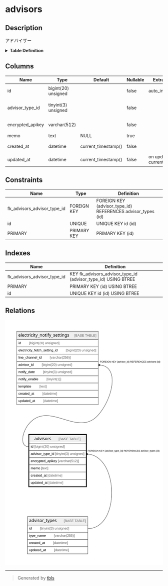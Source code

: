 # advisors

## Description

アドバイザー

<details>
<summary><strong>Table Definition</strong></summary>

```sql
CREATE TABLE `advisors` (
  `id` bigint(20) unsigned NOT NULL AUTO_INCREMENT COMMENT 'アドバイザーID',
  `advisor_type_id` tinyint(3) unsigned NOT NULL COMMENT 'アドバイザー種別ID',
  `encrypted_apikey` varchar(512) NOT NULL COMMENT '暗号化済APIキー',
  `memo` text DEFAULT NULL COMMENT 'メモ',
  `created_at` datetime NOT NULL DEFAULT current_timestamp() COMMENT '作成日時(UTC)',
  `updated_at` datetime NOT NULL DEFAULT current_timestamp() ON UPDATE current_timestamp() COMMENT '更新日時(UTC)',
  PRIMARY KEY (`id`),
  UNIQUE KEY `id` (`id`),
  KEY `fk_advisors_advisor_type_id` (`advisor_type_id`),
  CONSTRAINT `fk_advisors_advisor_type_id` FOREIGN KEY (`advisor_type_id`) REFERENCES `advisor_types` (`id`)
) ENGINE=InnoDB DEFAULT CHARSET=utf8mb4 COLLATE=utf8mb4_general_ci COMMENT='アドバイザー'
```

</details>

## Columns

| Name | Type | Default | Nullable | Extra Definition | Children | Parents | Comment |
| ---- | ---- | ------- | -------- | ---------------- | -------- | ------- | ------- |
| id | bigint(20) unsigned |  | false | auto_increment | [electricity_notify_settings](electricity_notify_settings.md) |  | アドバイザーID |
| advisor_type_id | tinyint(3) unsigned |  | false |  |  | [advisor_types](advisor_types.md) | アドバイザー種別ID |
| encrypted_apikey | varchar(512) |  | false |  |  |  | 暗号化済APIキー |
| memo | text | NULL | true |  |  |  | メモ |
| created_at | datetime | current_timestamp() | false |  |  |  | 作成日時(UTC) |
| updated_at | datetime | current_timestamp() | false | on update current_timestamp() |  |  | 更新日時(UTC) |

## Constraints

| Name | Type | Definition |
| ---- | ---- | ---------- |
| fk_advisors_advisor_type_id | FOREIGN KEY | FOREIGN KEY (advisor_type_id) REFERENCES advisor_types (id) |
| id | UNIQUE | UNIQUE KEY id (id) |
| PRIMARY | PRIMARY KEY | PRIMARY KEY (id) |

## Indexes

| Name | Definition |
| ---- | ---------- |
| fk_advisors_advisor_type_id | KEY fk_advisors_advisor_type_id (advisor_type_id) USING BTREE |
| PRIMARY | PRIMARY KEY (id) USING BTREE |
| id | UNIQUE KEY id (id) USING BTREE |

## Relations

![er](advisors.svg)

---

> Generated by [tbls](https://github.com/k1LoW/tbls)
